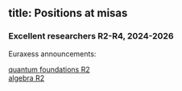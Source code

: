 title: Positions at misas
---

### Excellent researchers R2-R4, 2024-2026

Euraxess announcements:

[quantum foundations R2](positions/2023quantf_r2.png)    
[algebra R2](positions/2023alg_r2.png)

